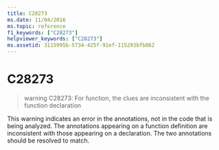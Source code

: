 ```yaml
---
title: C28273
ms.date: 11/04/2016
ms.topic: reference
f1_keywords: ["C28273"]
helpviewer_keywords: ["C28273"]
ms.assetid: 3115995b-5734-425f-91ef-115293bfb862
---
```

# C28273

> warning C28273: For function, the clues are inconsistent with the function declaration

This warning indicates an error in the annotations, not in the code that is being analyzed. The annotations appearing on a function definition are inconsistent with those appearing on a declaration. The two annotations should be resolved to match.
